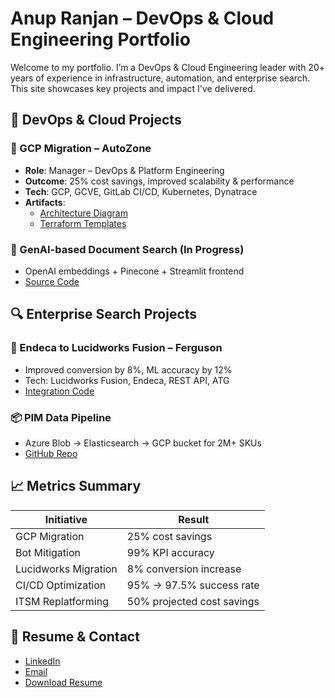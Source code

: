 
# Anup Ranjan – DevOps & Cloud Engineering Portfolio

Welcome to my portfolio. I’m a DevOps & Cloud Engineering leader with 20+ years of experience in infrastructure, automation, and enterprise search. This site showcases key projects and impact I've delivered.

## 🔧 DevOps & Cloud Projects

### 🚀 GCP Migration – AutoZone
- **Role**: Manager – DevOps & Platform Engineering
- **Outcome**: 25% cost savings, improved scalability & performance
- **Tech**: GCP, GCVE, GitLab CI/CD, Kubernetes, Dynatrace
- **Artifacts**:
  - [Architecture Diagram](assets/gcp-architecture.pdf)
  - [Terraform Templates](https://github.com/yourusername/gcp-terraform)

### 🧠 GenAI-based Document Search (In Progress)
- OpenAI embeddings + Pinecone + Streamlit frontend
- [Source Code](https://github.com/yourusername/genai-doc-search)

## 🔍 Enterprise Search Projects

### 🔄 Endeca to Lucidworks Fusion – Ferguson
- Improved conversion by 8%, ML accuracy by 12%
- Tech: Lucidworks Fusion, Endeca, REST API, ATG
- [Integration Code](https://github.com/yourusername/lucidworks-endeca-integration)

### 📦 PIM Data Pipeline
- Azure Blob → Elasticsearch → GCP bucket for 2M+ SKUs
- [GitHub Repo](https://github.com/yourusername/pim-data-pipeline)

## 📈 Metrics Summary

| Initiative | Result |
|------------|--------|
| GCP Migration | 25% cost savings |
| Bot Mitigation | 99% KPI accuracy |
| Lucidworks Migration | 8% conversion increase |
| CI/CD Optimization | 95% → 97.5% success rate |
| ITSM Replatforming | 50% projected cost savings |

## 📄 Resume & Contact
- [LinkedIn](https://www.linkedin.com/in/anupranjan)
- [Email](mailto:anup.anupranjan@gmail.com)
- [Download Resume](assets/anup-resume.pdf)
